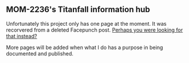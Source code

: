 ## MOM-2236's Titanfall information hub

Unfortunately this project only has one page at the moment. It was recorvered from a deleted Facepunch post. [Perhaps you were looking for that instead?](/vertical_titanfall_2_to_source.md)

More pages will be added when what I do has a purpose in being documented and published.